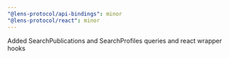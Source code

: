 ```yaml
---
"@lens-protocol/api-bindings": minor
"@lens-protocol/react": minor
---
```


Added SearchPublications and SearchProfiles queries and react wrapper hooks
